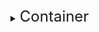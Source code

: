 <details>
<summary> <font size="5"> Container </font> </summary>
<div markdown="1">

### Container
---

| type | Description | Container|
|-|-|-| 
|Sequential Containers| These containers store data in a linear sequence and provide access to elements in a specific order |`std::vector, std::deque, std::list`|
|Adaptor Container|Containers that adapt the behavior of other containers. |`std::stack, std::queue, std::priority_queue`|
|Associative Container|Containers that store elements in a sorted order, based on their keys.| `std::set, std::map`|
| Unordered Associative Container| Containers that store elements in an unordered way, based on their keys| `std::unordered_set, std::unordered_map`|

</div> </details>

